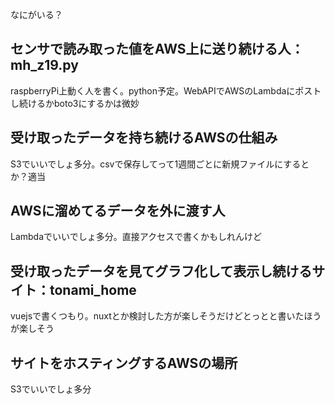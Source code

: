 なにがいる？

## センサで読み取った値をAWS上に送り続ける人：mh_z19.py
raspberryPi上動く人を書く。python予定。WebAPIでAWSのLambdaにポストし続けるかboto3にするかは微妙

## 受け取ったデータを持ち続けるAWSの仕組み
S3でいいでしょ多分。csvで保存してって1週間ごとに新規ファイルにするとか？適当

## AWSに溜めてるデータを外に渡す人
Lambdaでいいでしょ多分。直接アクセスで書くかもしれんけど

## 受け取ったデータを見てグラフ化して表示し続けるサイト：tonami_home
vuejsで書くつもり。nuxtとか検討した方が楽しそうだけどとっとと書いたほうが楽しそう<br>

## サイトをホスティングするAWSの場所
S3でいいでしょ多分